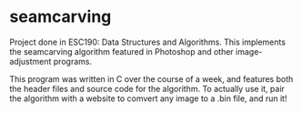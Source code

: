 # seamcarving
Project done in ESC190: Data Structures and Algorithms. This implements the seamcarving algorithm featured in Photoshop and other image-adjustment programs. 

This program was written in C over the course of a week, and features both the header files and source code for the algorithm. To actually use it, pair the algorithm with a website to comvert any image to a .bin file, and run it!
